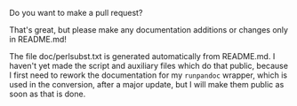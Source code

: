 Do you want to make a pull request?

That's great, but please make any documentation additions or changes only in README.md!

The file doc/perlsubst.txt is generated automatically from README.md. I haven't yet made the script and auxiliary files which do that public, because I first need to rework the documentation for my `runpandoc` wrapper, which is used in the conversion, after a major update, but I will make them public as soon as that is done.

